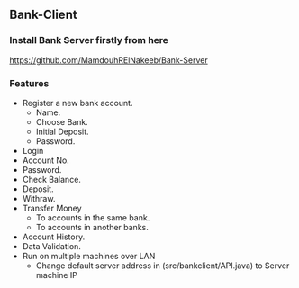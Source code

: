 ## Bank-Client

### Install Bank Server firstly from here
https://github.com/MamdouhRElNakeeb/Bank-Server

### Features
- Register a new bank account.
  - Name.
  - Choose Bank.
  - Initial Deposit.
  - Password.
-  Login
  - Account No.
  - Password.
- Check Balance.
- Deposit.
- Withraw.
- Transfer Money
  - To accounts in the same bank.
  - To accounts in another banks.
- Account History.
- Data Validation.
- Run on multiple machines over LAN
  - Change default server address in (src/bankclient/API.java) to Server machine IP
